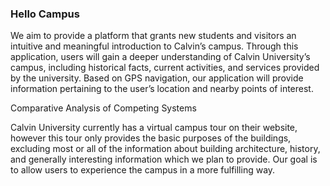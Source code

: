 ### Hello Campus

We aim to provide a platform that grants new students and visitors an intuitive and meaningful introduction to Calvin’s campus. Through this application, users will gain a deeper understanding of Calvin University’s campus, including historical facts, current activities, and services provided by the university. Based on GPS navigation, our application will provide information pertaining to the user’s location and nearby points of interest.

Comparative Analysis of Competing Systems

Calvin University currently has a virtual campus tour on their website, however this tour only provides the basic purposes of the buildings, excluding most or all of the information about building architecture, history, and generally interesting information which we plan to provide. Our goal is to allow users to experience the campus in a more fulfilling way.


